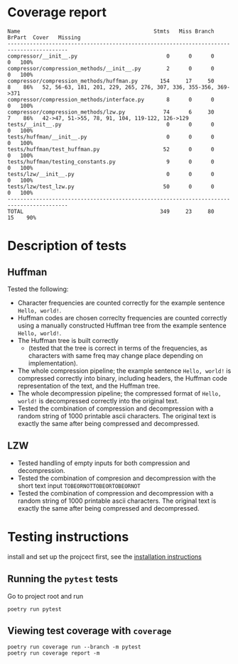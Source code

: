 # Coverage report
```
Name                                          Stmts   Miss Branch BrPart  Cover   Missing
-----------------------------------------------------------------------------------------
compressor/__init__.py                            0      0      0      0   100%
compressor/compression_methods/__init__.py        2      0      0      0   100%
compressor/compression_methods/huffman.py       154     17     50      8    86%   52, 56-63, 181, 201, 229, 265, 276, 307, 336, 355-356, 369->371
compressor/compression_methods/interface.py       8      0      0      0   100%
compressor/compression_methods/lzw.py            74      6     30      7    86%   42->47, 51->55, 78, 91, 104, 119-122, 126->129
tests/__init__.py                                 0      0      0      0   100%
tests/huffman/__init__.py                         0      0      0      0   100%
tests/huffman/test_huffman.py                    52      0      0      0   100%
tests/huffman/testing_constants.py                9      0      0      0   100%
tests/lzw/__init__.py                             0      0      0      0   100%
tests/lzw/test_lzw.py                            50      0      0      0   100%
-----------------------------------------------------------------------------------------
TOTAL                                           349     23     80     15    90%
```


# Description of tests
## Huffman
Tested the following:
* Character frequencies are counted correctly for the example sentence `Hello, world!`.
* Huffman codes are chosen correclty frequencies are counted correctly using a manually constructed Huffman tree from the example sentence `Hello, world!`.
* The Huffman tree is built correctly
  * (tested that the tree is correct in terms of the frequencies, as characters with same freq may change place depending on implementation).
* The whole compression pipeline; the example sentence `Hello, world!` is compressed correctly into binary, including headers, the Huffman code representation of the text, and the Huffman tree.
* The whole decompression pipeline; the compressed format of `Hello, world!` is decompressed correctly into the original text.
* Tested the combination of compression and decompression with a random string of 1000 printable ascii characters. The original text is exactly the same after being compressed and decompressed.

## LZW
* Tested handling of empty inputs for both compression and decompression.
* Tested the combination of compresion and decompression with the short text input `TOBEORNOTTOBEORTOBEORNOT`
* Tested the combination of compression and decompression with a random string of 1000 printable ascii characters. The original text is exactly the same after being compressed and decompressed.

# Testing instructions
install and set up the projcect first, see the [installation instructions](/README.md#installation)
## Running the `pytest` tests
Go to project root and run
```
poetry run pytest
```

## Viewing test coverage with `coverage`
```shell
poetry run coverage run --branch -m pytest
poetry run coverage report -m
```